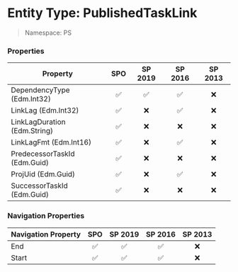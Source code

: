 # Entity Type: PublishedTaskLink

> Namespace: PS

### Properties

Property | SPO | SP 2019 | SP 2016 | SP 2013
----------|:---:|:-------:|:-------:|:-------:
DependencyType (Edm.Int32) | ✅ | ✅ | ✅ | ❌
LinkLag (Edm.Int32) | ✅ | ❌ | ✅ | ❌
LinkLagDuration (Edm.String) | ✅ | ❌ | ❌ | ❌
LinkLagFmt (Edm.Int16) | ✅ | ❌ | ✅ | ❌
PredecessorTaskId (Edm.Guid) | ✅ | ❌ | ❌ | ❌
ProjUid (Edm.Guid) | ✅ | ❌ | ✅ | ❌
SuccessorTaskId (Edm.Guid) | ✅ | ❌ | ❌ | ❌

### Navigation Properties

Navigation Property | SPO | SP 2019 | SP 2016 | SP 2013
----------|:---:|:-------:|:-------:|:-------:
End | ✅ | ✅ | ✅ | ❌
Start | ✅ | ✅ | ✅ | ❌